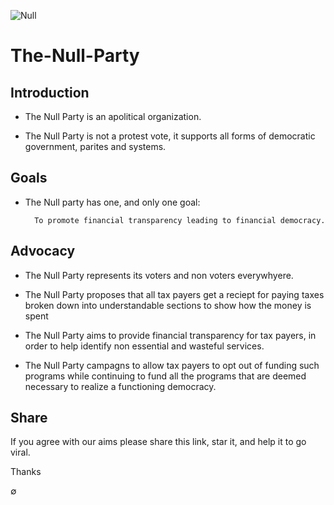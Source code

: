 ![Null](https://cdn1.iconfinder.com/data/icons/mathematics-line-1/48/38-128.png)

# The-Null-Party

## Introduction

* The Null Party is an apolitical organization.

* The Null Party is not a protest vote, it supports all forms of democratic government, parites and systems.

## Goals

* The Null party has one, and only one goal:

        To promote financial transparency leading to financial democracy.

## Advocacy

* The Null Party represents its voters and non voters everywhyere.

* The Null Party proposes that all tax payers get a reciept for paying taxes broken down into understandable sections to show how the money is spent

* The Null Party aims to provide financial transparency for tax payers, in order to help identify non essential and wasteful services.  

* The Null Party campagns to allow tax payers to opt out of funding such programs while continuing to fund all the programs that are deemed necessary to realize a functioning democracy.

## Share

If you agree with our aims please share this link, star it, and help it to go viral.

Thanks

∅
